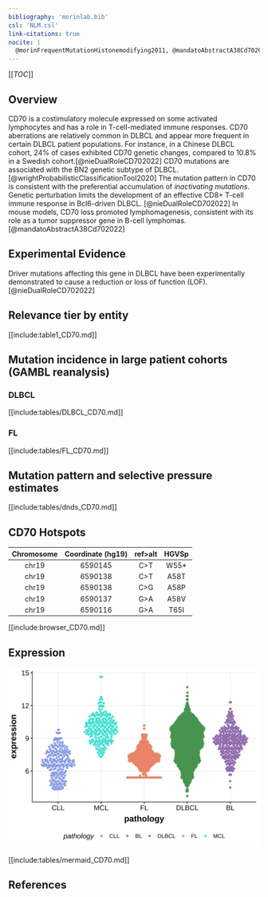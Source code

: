 ```yaml
---
bibliography: 'morinlab.bib'
csl: 'NLM.csl'
link-citations: true
nocite: |
  @morinFrequentMutationHistonemodifying2011, @mandatoAbstractA38Cd702022, @russler-germainMutationsAssociatedProgression2023, @wrightProbabilisticClassificationTool2020, @nieDualRoleCD702022, 
---
```

[[_TOC_]]

## Overview
CD70 is a costimulatory molecule expressed on some activated lymphocytes and has a role in T-cell-mediated immune responses. 
CD70 aberrations are relatively common in DLBCL and appear more frequent in certain DLBCL patient populations. For instance, in a Chinese DLBCL cohort, 24% of cases exhibited CD70 genetic changes, compared to 10.8% in a Swedish cohort.[@nieDualRoleCD702022]
CD70 mutations are associated with the BN2 genetic subtype of DLBCL.[@wrightProbabilisticClassificationTool2020] 
The mutation pattern in CD70 is consistent with the preferential accumulation of *inactivating mutations*. 
Genetic perturbation limits the development of an effective CD8+ T-cell immune response in Bcl6-driven DLBCL. [@nieDualRoleCD702022]
In mouse models, CD70 loss promoted lymphomagenesis, consistent with its role as a tumor suppressor gene in B-cell lymphomas.[@mandatoAbstractA38Cd702022]


## Experimental Evidence

Driver mutations affecting this gene in DLBCL have been experimentally demonstrated to cause a reduction or loss of function (LOF).[@nieDualRoleCD702022]

## Relevance tier by entity

[[include:table1_CD70.md]]

## Mutation incidence in large patient cohorts (GAMBL reanalysis)

### DLBCL
[[include:tables/DLBCL_CD70.md]]

### FL
[[include:tables/FL_CD70.md]]

## Mutation pattern and selective pressure estimates

[[include:tables/dnds_CD70.md]]

## CD70 Hotspots

| Chromosome |Coordinate (hg19) | ref>alt | HGVSp | 
 | :---:| :---: | :--: | :---: |
| chr19 | 6590145 | C>T | W55* |
| chr19 | 6590138 | C>T | A58T |
| chr19 | 6590138 | C>G | A58P |
| chr19 | 6590137 | G>A | A58V |
| chr19 | 6590116 | G>A | T65I |

[[include:browser_CD70.md]]

## Expression
![](images/gene_expression/CD70_by_pathology.svg)
<!-- ORIGIN: morinFrequentMutationHistonemodifying2011 -->
<!-- DLBCL: morinFrequentMutationHistonemodifying2011 -->
<!-- FL: russler-germainMutationsAssociatedProgression2023b -->

[[include:tables/mermaid_CD70.md]]

## References


